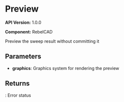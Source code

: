 # Preview

**API Version:** 1.0.0

**Component:** RebelCAD

Preview the sweep result without committing it

## Parameters

- **graphics**: Graphics system for rendering the preview

## Returns

: Error status


